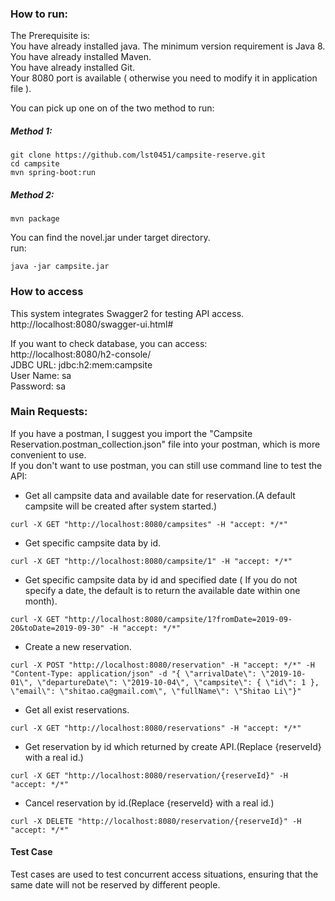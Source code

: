 ### How to run:  
 
The Prerequisite is:  
You have already installed java. The minimum version requirement is Java 8.  
You have already installed Maven.  
You have already installed Git.  
Your 8080 port is available ( otherwise you need to modify it in application file ).  

You can pick up one on of the two method to run:      
##### Method 1:  
```
git clone https://github.com/lst0451/campsite-reserve.git
cd campsite
mvn spring-boot:run
```

##### Method 2:

```
mvn package
```

You can find the novel.jar under target directory.  
run:
```
java -jar campsite.jar
```
### How to access
This system integrates Swagger2 for testing API access.  
http://localhost:8080/swagger-ui.html#

If you want to check database, you can access:  
http://localhost:8080/h2-console/  
JDBC URL: jdbc:h2:mem:campsite  
User Name: sa  
Password: sa  

### Main Requests:
If you have a postman, I suggest you import the "Campsite Reservation.postman_collection.json" file into your postman, which is more convenient to use.  
If you don't want to use postman, you can still use command line to test the API:  
* Get all campsite data and available date for reservation.(A default campsite will be created after system started.)  
```
curl -X GET "http://localhost:8080/campsites" -H "accept: */*"
```
* Get specific campsite data by id.
```
curl -X GET "http://localhost:8080/campsite/1" -H "accept: */*"
```
* Get specific campsite data by id and specified date ( If you do not specify a date, the default is to return the available date within one month).
```
curl -X GET "http://localhost:8080/campsite/1?fromDate=2019-09-20&toDate=2019-09-30" -H "accept: */*"
```
* Create a new reservation.
```
curl -X POST "http://localhost:8080/reservation" -H "accept: */*" -H "Content-Type: application/json" -d "{ \"arrivalDate\": \"2019-10-01\", \"departureDate\": \"2019-10-04\", \"campsite\": { \"id\": 1 }, \"email\": \"shitao.ca@gmail.com\", \"fullName\": \"Shitao Li\"}"
```
* Get all exist reservations.
```
curl -X GET "http://localhost:8080/reservations" -H "accept: */*"
```
* Get reservation by id which returned by create API.(Replace {reserveId} with a real id.)
```
curl -X GET "http://localhost:8080/reservation/{reserveId}" -H "accept: */*"
```
* Cancel reservation by id.(Replace {reserveId} with a real id.)
```
curl -X DELETE "http://localhost:8080/reservation/{reserveId}" -H "accept: */*"
```
#### Test Case
Test cases are used to test concurrent access situations, ensuring that the same date will not be reserved by different people.

